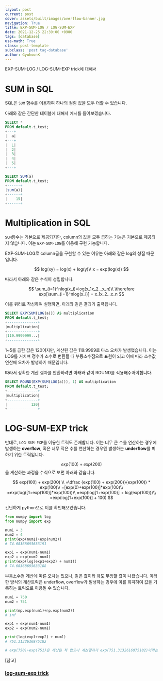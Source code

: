 ```yaml
---
layout: post
current: post
cover: assets/built/images/overflow-banner.jpg
navigation: True
title: EXP-SUM-LOG / LOG-SUM-EXP
date: 2021-12-25 22:30:00 +0900
tags: [database]
use-math: True
class: post-template
subclass: 'post tag-database'
author: GyuhoonK
---
```


 EXP-SUM-LOG / LOG-SUM-EXP trick에 대해서

# SUM in SQL

SQL은 `SUM` 함수를 이용하여 하나의 컬럼 값을 모두 더할 수 있습니다.

아래와 같은 간단한 테이블에 대해서 예시를 들어보겠습니다.

```sql
SELECT * 
FROM default.t_test;
+---+
|  a|
+---+
|  1|
|  2|
|  3|
|  4|
|  5|
+---+

SELECT SUM(a) 
FROM default.t_test;
+------+
|sum(a)|
+------+
|    15|
+------+
```



# Multiplication in SQL

`SUM`함수는 기본으로 제공되지만, column의 값을 모두 곱하는 기능은 기본으로 제공되지 않습니다. 이는 `EXP-SUM-LOG`를 이용해 구현 가능합니다.

EXP-SUM-LOG로 column곱을 구현할 수 있는 이유는 아래와 같은 log의 성질 때문입니다.


$$
log(xy) = log(x) + log(y)\\
x = exp(log(x))
$$


따라서 아래와 같은 수식이 성립합니다.


$$
\sum_{i=1}^nlog(x_i)=log(x_1x_2...x_n)\\
\therefore exp[\sum_{i=1}^nlog(x_i)] = x_1x_2...x_n
$$


 이를 쿼리로 작성하여 실행하면, 아래와 같은 결과가 출력됩니다.

```sql
SELECT EXP(SUM(LOG(a))) AS multiplication
FROM default.t_test;
+--------------+
|multiplication|
+--------------+
|119.9999999...|
+--------------+
```

1~5를 곱한 값은 120이지만, 계산된 값은 119.9999로 다소 오차가 발생했습니다. 이는 LOG를 거치며 정수가 소수로 변환될 때 부동소수점으로 표현이 되고 이에 따라 소수값 연산에 오차가 발생하기 때문입니다.

따라서 정확한 계산 결과를 반환하려면 아래와 같이 ROUND를 적용해주어야합니다.

```SQL
SELECT ROUND(EXP(SUM(LOG(a))), 1) AS multiplication
FROM default.t_test;
+--------------+
|multiplication|
+--------------+
|           120|
+--------------+
```

# LOG-SUM-EXP trick

반대로, `LOG-SUM-EXP`를 이용한 트릭도 존재합니다. 이는 너무 큰 수를 연산하는 경우에 발생하는 **overflow**, 혹은 너무 작은 수를 연산하는 경우엔 발생하는 **underflow**를 피하기 위한 트릭입니다.

$$exp(100) + exp(200)$$을 계산하는 과정을 수식으로 보면 아래와 같습니다.


$$
exp(100) + exp(200) \\
=\dfrac {exp(100) + exp(200)}{exp(100)} * exp(100)\\
=[exp(0)+exp(100)]*exp(100)\\
=exp(log([1+exp(100)]*exp(100))\\
=exp(log[1+exp(100)] + log(exp(100)))\\
=exp(log[1+exp(100)] + 100)
$$


간단하게 python으로 이를 확인해보았습니다.

```python
from numpy import log 
from numpy import exp

num1 = 3
num2 = 4
print(exp(num1)+exp(num2))
# 74.68368695633191

exp1 = exp(num1-num1)
exp2 = exp(num2-num1)
print(exp(log(exp1+exp2) + num1))
# 74.68368695633188
```

부동소수점 계산에 따른 오차는 있으나, 같은 값이라 봐도 무방할 값이 나왔습니다. 이러한 방식의 계산트릭은 underflow, overflow가 발생하는 경우에 이를 회피하여 값을 기록하는 트릭으로 이용될 수 있습니다.

```python
num1 = 750
num2 = 751

print(np.exp(num1)+np.exp(num2))
# inf

exp1 = exp(num1-num1)
exp2 = exp(num2-num1)

print(log(exp1+exp2) + num1)
# 751.3132616875182

# exp(750)+exp(751)은 계산된 적 없으나 계산결과가 exp(751.3132616875182)이라는 사실은 알 수 있습니다.
```



[참고]

### [log-sum-exp trick](https://basicstatistics.tistory.com/entry/logsumexp-trick)

